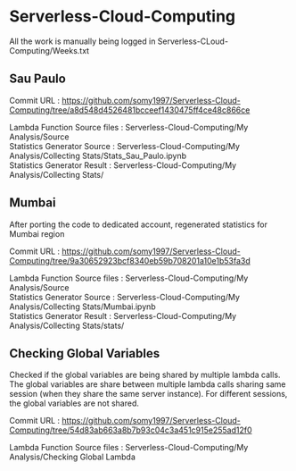 # Serverless-Cloud-Computing

All the work is manually being logged in Serverless-CLoud-Computing/Weeks.txt

## Sau Paulo

Commit URL : https://github.com/somy1997/Serverless-Cloud-Computing/tree/a8d548d4526481bcceef1430475ff4ce48c866ce

Lambda Function Source files : Serverless-Cloud-Computing/My Analysis/Source  
Statistics Generator Source  : Serverless-Cloud-Computing/My Analysis/Collecting Stats/Stats_Sau_Paulo.ipynb  
Statistics Generator Result  : Serverless-Cloud-Computing/My Analysis/Collecting Stats/  

## Mumbai

After porting the code to dedicated account, regenerated statistics for Mumbai region

Commit URL : https://github.com/somy1997/Serverless-Cloud-Computing/tree/9a30652923bcf8340eb59b708201a10e1b53fa3d

Lambda Function Source files : Serverless-Cloud-Computing/My Analysis/Source  
Statistics Generator Source  : Serverless-Cloud-Computing/My Analysis/Collecting Stats/Mumbai.ipynb  
Statistics Generator Result  : Serverless-Cloud-Computing/My Analysis/Collecting Stats/stats/  

## Checking Global Variables

Checked if the global variables are being shared by multiple lambda calls. The global variables are share between multiple lambda calls sharing same session (when they share the same server instance). For different sessions, the global variables are not shared.

Commit URL : https://github.com/somy1997/Serverless-Cloud-Computing/tree/54d83ab663a8b7b93c04c3a451c915e255ad12f0

Lambda Function Source files : Serverless-Cloud-Computing/My Analysis/Checking Global Lambda
